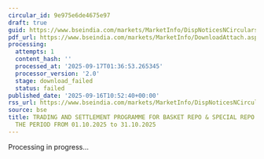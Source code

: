 ```yaml
---
circular_id: 9e975e6de4675e97
draft: true
guid: https://www.bseindia.com/markets/MarketInfo/DispNoticesNCirculars.aspx?Noticeid={A8154A43-83FB-4BB8-AB17-21D71312ADDF}&noticeno=20250916-25&dt=09/16/2025&icount=25&totcount=79&flag=0
pdf_url: https://www.bseindia.com/markets/MarketInfo/DownloadAttach.aspx?id=20250916-25&attachedId=
processing:
  attempts: 1
  content_hash: ''
  processed_at: '2025-09-17T01:36:53.265345'
  processor_version: '2.0'
  stage: download_failed
  status: failed
published_date: '2025-09-16T10:52:40+00:00'
rss_url: https://www.bseindia.com/markets/MarketInfo/DispNoticesNCirculars.aspx?Noticeid={A8154A43-83FB-4BB8-AB17-21D71312ADDF}&noticeno=20250916-25&dt=09/16/2025&icount=25&totcount=79&flag=0
source: bse
title: TRADING AND SETTLEMENT PROGRAMME FOR BASKET REPO & SPECIAL REPO SEGMENT FOR
  THE PERIOD FROM 01.10.2025 to 31.10.2025
---
```


Processing in progress...